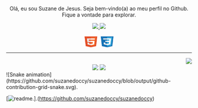 <p align="center">Olá, eu sou Suzane de Jesus. Seja bem-vindo(a) ao meu perfil no Github. Fique a vontade para explorar.</p>

<div align="center">
  <a href="https://github.com/suzanedoccy">
  <img height="188em" src="https://github-readme-stats.vercel.app/api?username=suzanedoccy&show_icons=true&theme=gruvbox"></>
  <img height="188em" src="https://github-readme-stats.vercel.app/api/top-langs/?username=suzanedoccy&hide_progress=trueshow_icons=true&theme=gruvbox"></>
</div>
<div align="center" dir="auto"><br>
  <a target="_blank" rel="noopener noreferrer nofollow" href="https://raw.githubusercontent.com/devicons/devicon/master/icons/html5/html5-original.svg"><img align="center" alt="Rafa-HTML" height="30" width="40" src="https://raw.githubusercontent.com/devicons/devicon/master/icons/html5/html5-original.svg" style="max-width: 100%;"></a>
  <a target="_blank" rel="noopener noreferrer nofollow" href="https://raw.githubusercontent.com/devicons/devicon/master/icons/css3/css3-original.svg"><img align="center" alt="Rafa-CSS" height="30" width="40" src="https://raw.githubusercontent.com/devicons/devicon/master/icons/css3/css3-original.svg" style="max-width: 100%;"></a>
  <a target="_blank" rel="noopener noreferrer nofollow" href="https://raw.githubusercontent.com/devicons/devicon/master/icons/python/python-original.svg">
</div>
<hr> <img align="right" src="https://picrew.me/share?cd=qu1CY1SxDs">
<div align="center" dir="auto"><br>
  <a href="https://instagram.com/suzanejcosta" rel="nofollow"><img src="https://camo.githubusercontent.com/acaa286597b43c96dc02b69b90de15a65c52063e31835b763a061cc815f64bac/68747470733a2f2f696d672e736869656c64732e696f2f62616467652f2d496e7374616772616d2d2532334534343035463f7374796c653d666f722d7468652d6261646765266c6f676f3d696e7374616772616d266c6f676f436f6c6f723d7768697465" data-canonical-src="https://img.shields.io/badge/-Instagram-%23E4405F?style=for-the-badge&amp;logo=instagram&amp;logoColor=white" style="max-width: 100%; target="_blank""></a>
  <a href="mailto:suzanejcosta@gmail.com"><img src="https://camo.githubusercontent.com/927d6b3961fa048ff7303daf291cb5869dfa25018997cf8c1373c2f6a85b1458/68747470733a2f2f696d672e736869656c64732e696f2f62616467652f2d476d61696c2d2532333333333f7374796c653d666f722d7468652d6261646765266c6f676f3d676d61696c266c6f676f436f6c6f723d7768697465" data-canonical-src="https://img.shields.io/badge/-Gmail-%23333?style=for-the-badge&amp;logo=gmail&amp;logoColor=white" style="max-width: 100%; target="_blank""></a>
</div>
![Snake animation](https://github.com/suzanedoccy/suzanedoccy/blob/output/github-contribution-grid-snake.svg).
    
[![readme](https://github-readme-stats.vercel.app/api/pin/?username=suzanedoccy&repo=suzanedoccy&theme=react).].(https://github.com/suzanedoccy/suzanedoccy)

